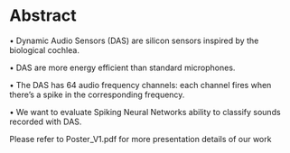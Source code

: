 # Abstract #

• Dynamic Audio Sensors (DAS) are silicon sensors inspired by the biological cochlea.

• DAS are more energy efficient than standard microphones.

• The DAS has 64 audio frequency channels: each channel fires when there’s a spike in the corresponding frequency.

• We want to evaluate Spiking Neural Networks ability to classify sounds recorded with DAS.

Please refer to Poster_V1.pdf for more presentation details of our work
